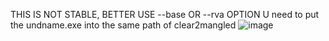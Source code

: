 THIS IS NOT STABLE, BETTER USE --base OR --rva OPTION
U need to put the undname.exe into the same path of clear2mangled
![image](https://github.com/user-attachments/assets/2f4352e9-678b-4ad4-8a8f-952312b6d0c9)
